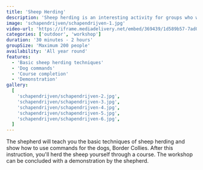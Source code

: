 ```yaml
---
title: 'Sheep Herding'
description: 'Sheep herding is an interesting activity for groups who want to enjoy nature and the beauty of the surroundings.'
image: 'schapendrijven/schapendrijven-1.jpg'
video-url: 'https://iframe.mediadelivery.net/embed/369439/1d589b57-7ad0-4484-88be-1d9c3c3c26c6'
categories: ['outdoor', 'workshop']
duration: '30 minutes - 2 hours'
groupSize: 'Maximum 200 people'
availability: 'All year round'
features:
  - 'Basic sheep herding techniques'
  - 'Dog commands'
  - 'Course completion'
  - 'Demonstration'
gallery:
  [
    'schapendrijven/schapendrijven-2.jpg',
    'schapendrijven/schapendrijven-3.jpg',
    'schapendrijven/schapendrijven-4.jpg',
    'schapendrijven/schapendrijven-5.jpg',
    'schapendrijven/schapendrijven-6.jpg',
  ]
---
```


The shepherd will teach you the basic techniques of sheep herding and show how to use commands for the dogs, Border Collies. After this instruction, you'll herd the sheep yourself through a course. The workshop can be concluded with a demonstration by the shepherd.
